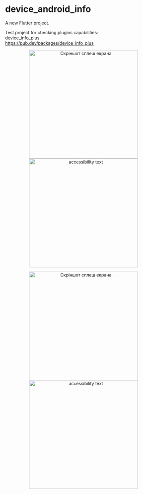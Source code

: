 # device_android_info

A new Flutter project.

Test project for checking plugins capabilities:<br>
  device_info_plus<br>
  https://pub.dev/packages/device_info_plus <br>



 <p align="center">
  <img src="src_for_redme/splash.png" width="350" title="Скріншот сплеш екрана">
  <img src="src_for_redme/signlogin.png" width="350" alt="accessibility text">
</p>

 <p align="center">
  <img src="src_for_redme/login.png" width="350" title="Скріншот сплеш екрана">
  <img src="src_for_redme/main.png" width="350" alt="accessibility text">
</p>
